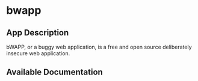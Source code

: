 # bwapp

## App Description

bWAPP, or a buggy web application, is a free and open source deliberately insecure web application.

## Available Documentation

